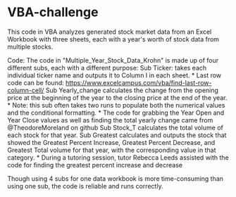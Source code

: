 # VBA-challenge
This code in VBA analyzes generated stock market data from an Excel Workbook with three sheets, each with a year's worth of stock data from multiple stocks.

Code: The code in "Multiple_Year_Stock_Data_Krohn" is made up of four different subs, each with a different purpose:
  Sub Ticker: takes each individual ticker name and outputs it to Column I in each sheet.
    * Last row code can be found: https://www.excelcampus.com/vba/find-last-row-column-cell/
  Sub Yearly_change calculates the change from the opening price at the beginning of the year to the closing price at the end of the year. 
    * Note: this sub often takes two runs to populate both the numerical values and the conditional formatting.
    * The code for grabbing the Year Open and Year Close values as well as finding the total yearly change came from @TheodoreMoreland on github
  Sub Stock_T calculates the total volume of each stock for that year.
  Sub Greatest calculates and outputs the stock that showed the Greatest Percent Increase, Greatest Percent Decrease, and Greatest Total volume for that year, with the corresponding value in that category.
    * During a tutoring session, tutor Rebecca Leeds assisted with the code for finding the greatest percent increase and decrease

Though using 4 subs for one data workbook is more time-consuming than using one sub, the code is reliable and runs correctly. 
